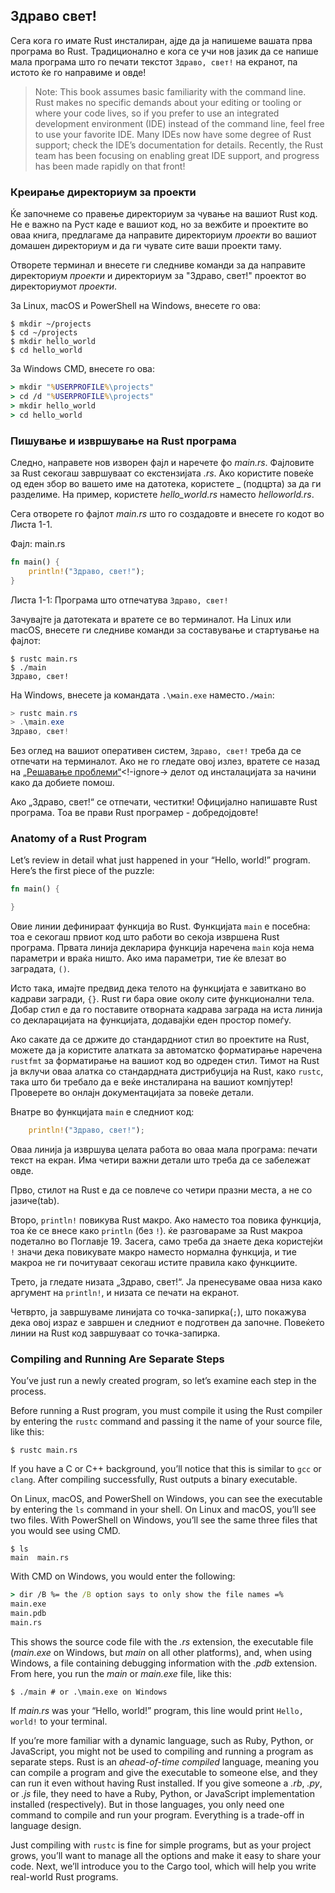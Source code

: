 ## Здраво свет!

Сега кога го имате Rust инсталиран, ајде да ја напишеме вашата прва програма во Rust.
Традиционално е кога се учи нов јазик да се напише мала програма што го печати
текстот `Здраво, свет!` на екранот, па истото ќе го направиме и овде!

> Note: This book assumes basic familiarity with the command line. Rust makes
> no specific demands about your editing or tooling or where your code lives, so
> if you prefer to use an integrated development environment (IDE) instead of
> the command line, feel free to use your favorite IDE. Many IDEs now have some
> degree of Rust support; check the IDE’s documentation for details. Recently,
> the Rust team has been focusing on enabling great IDE support, and progress
> has been made rapidly on that front!

### Креирање директориум за проекти

Ќе започнеме со правење директориум за чување на вашиот Rust код. Не е важно
na Руст каде e вашиот код, но за вежбите и проектите во оваа книга,
предлагаме да направите директориум *проекти* во вашиот домашен директориум и да ги чувате сите
ваши проекти таму.

Отворете терминал и внесете ги следниве команди за да направите директориум *проекти*
и директориум за "Здраво, свет!" проектот во директориумот *проекти*.

За Linux, macOS и PowerShell на Windows, внесете го ова:

```console
$ mkdir ~/projects
$ cd ~/projects
$ mkdir hello_world
$ cd hello_world
```

За Windows CMD, внесете го ова:

```cmd
> mkdir "%USERPROFILE%\projects"
> cd /d "%USERPROFILE%\projects"
> mkdir hello_world
> cd hello_world
```

### Пишување и извршување на Rust програма

Следно, направете нов изворен фајл и наречете фо *main.rs*. Фајловите за Rust секогаш завршуваат со
екстензијата *.rs*. Ако користите повеќе од еден збор во вашето име на датотека, користете
_ (подцрта) за да ги разделиме. На пример, користете *hello_world.rs* наместо
*helloworld.rs*.

Сега отворете го фајлот *main.rs* што го создадовте и внесете го кодот во Листа 1-1.

<span class="filename">Фајл: main.rs</span>

```rust
fn main() {
    println!("Здраво, свет!");
}
```

<span class="caption">Листа 1-1: Програма што отпечатува `Здраво, свет!`</span>

Зачувајте ја датотеката и вратете се во терминалот. На Linux или macOS, внесете
ги следниве команди за составување и стартување на фајлот:

```console
$ rustc main.rs
$ ./main
Здраво, свет!
```

На Windows, внесете ја командата `.\мain.exe` наместо`./мain`:

```powershell
> rustc main.rs
> .\main.exe
Здраво, свет!
```

Без оглед на вашиот оперативен систем, `Здраво, свет!` треба да се отпечати на
терминалот. Ако не го гледате овој излез, вратете се назад на
[„Решавање проблеми“][troubleshooting]<!-ignore-> делот од инсталацијата
за начини како да добиете помош.

Ако „Здраво, свет!“ се отпечати, честитки! Официјално напишавте Rust
програма. Тоа ве прави Rust програмер - добредојдовте!

### Anatomy of a Rust Program

Let’s review in detail what just happened in your “Hello, world!” program.
Here’s the first piece of the puzzle:

```rust
fn main() {

}
```

Овие линии дефинираат функција во Rust. Функцијата `main` е посебна: тоа е
секогаш првиот код што работи во секоја извршена Rust програма. Првата
линија декларира функција наречена `main` која нема параметри и враќа
ништо. Ако има параметри, тие ќе влезат во заградата, `()`.

Исто така, имајте предвид дека телото на функцијата е завиткано во кадрави загради, `{}`. Rust
ги бара овие околу сите функционални тела. Добар стил е да го поставите отворната
кадрава заграда на иста линија со декларацијата на функцијата, додавајќи еден простор
помеѓу.

Ако сакате да се држите до стандардниот стил во проектите на Rust, можете да ja користите 
алатката за автоматско форматирање наречена `rustfmt` за форматирање на вашиот код во одреден
стил. Тимот на Rust ја вклучи оваа алатка со стандардната дистрибуција на Rust,
како `rustc`, така што би требало да е веќе инсталирана на вашиот компјутер! Проверете во
онлајн документацијата за повеќе детали.

Внатре во функцијата `main` е следниот код:

```rust
    println!("Здраво, свет!");
```

Оваа линија ја извршува целата работа во оваа мала програма: печати текст на
екран. Има четири важни детали што треба да се забележат овде.

Прво, стилот на Rust е да се повлече со четири празни места, а не со јазиче(tab).

Второ, `println!` повикува Rust макро. Ако наместо тоа повика функција, тоа
ќе се внесе како `println` (без `!`). ќе разговараме за Rust макроа
подетално во Поглавје 19. Засега, само треба да знаете дека користејќи `!`
значи дека повикувате макро наместо нормална функција, и тие макроа
не ги почитуваат секогаш истите правила како функциите.

Трето, ја гледате низата „Здраво, свет!“. Ја пренесуваме оваа низа како аргумент
на `println!`, и низата се печати на екранот.

Четврто, ја завршуваме линијата со точка-запирка(`;`), што покажува дека овој израz е
завршен и следниот е подготвен да започне. Повеќето линии на Rust код
завршуваат со точка-запирка.

### Compiling and Running Are Separate Steps

You’ve just run a newly created program, so let’s examine each step in the
process.

Before running a Rust program, you must compile it using the Rust compiler by
entering the `rustc` command and passing it the name of your source file, like
this:

```console
$ rustc main.rs
```

If you have a C or C++ background, you’ll notice that this is similar to `gcc`
or `clang`. After compiling successfully, Rust outputs a binary executable.

On Linux, macOS, and PowerShell on Windows, you can see the executable by
entering the `ls` command in your shell. On Linux and macOS, you’ll see two
files. With PowerShell on Windows, you’ll see the same three files that you
would see using CMD.

```console
$ ls
main  main.rs
```

With CMD on Windows, you would enter the following:

```cmd
> dir /B %= the /B option says to only show the file names =%
main.exe
main.pdb
main.rs
```

This shows the source code file with the *.rs* extension, the executable file
(*main.exe* on Windows, but *main* on all other platforms), and, when using
Windows, a file containing debugging information with the *.pdb* extension.
From here, you run the *main* or *main.exe* file, like this:

```console
$ ./main # or .\main.exe on Windows
```

If *main.rs* was your “Hello, world!” program, this line would print `Hello,
world!` to your terminal.

If you’re more familiar with a dynamic language, such as Ruby, Python, or
JavaScript, you might not be used to compiling and running a program as
separate steps. Rust is an *ahead-of-time compiled* language, meaning you can
compile a program and give the executable to someone else, and they can run it
even without having Rust installed. If you give someone a *.rb*, *.py*, or
*.js* file, they need to have a Ruby, Python, or JavaScript implementation
installed (respectively). But in those languages, you only need one command to
compile and run your program. Everything is a trade-off in language design.

Just compiling with `rustc` is fine for simple programs, but as your project
grows, you’ll want to manage all the options and make it easy to share your
code. Next, we’ll introduce you to the Cargo tool, which will help you write
real-world Rust programs.

[troubleshooting]: ch01-01-installation.html#troubleshooting

